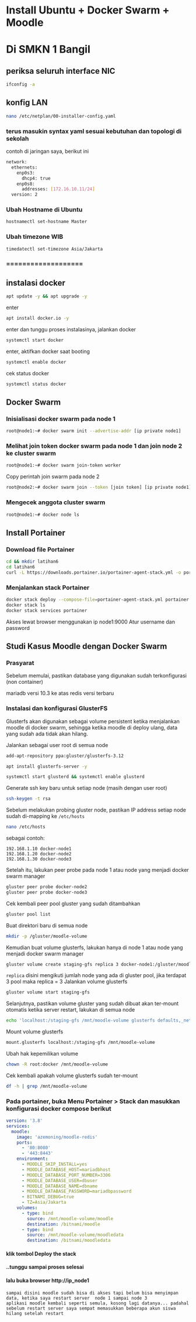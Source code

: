 # Install Ubuntu + Docker Swarm + Moodle
# Di SMKN 1 Bangil

## periksa seluruh interface NIC
```bash
ifconfig -a
```

## konfig LAN
```bash
nano /etc/netplan/00-installer-config.yaml
```
### terus masukin syntax yaml sesuai kebutuhan dan topologi di sekolah
contoh di jaringan saya, berikut ini
```bash
network:
  ethernets:
    enp0s3:
      dhcp4: true
    enp0s8:
      addresses: [172.16.10.11/24]
  version: 2
```

### Ubah Hostname di Ubuntu
```bash
hostnamectl set-hostname Master
```
### Ubah timezone WIB
```bash
timedatectl set-timezone Asia/Jakarta
```
### ===================
## instalasi docker
```bash
apt update -y && apt upgrade -y
```
enter
```bash
apt install docker.io -y
```
enter dan tunggu proses instalasinya,
jalankan docker
```bash
systemctl start docker
```
enter, 
aktifkan docker saat booting
```bash
systemctl enable docker
```
cek status docker
```bash
systemctl status docker
```
## Docker Swarm

### Inisialisasi docker swarm pada node 1
```bash
root@node1:~# docker swarm init --advertise-addr [ip private node1]
```
### Melihat join token docker swarm pada node 1 dan join node 2 ke cluster swarm
```bash
root@node1:~# docker swarm join-token worker
```
Copy perintah join swarm pada node 2
```bash
root@node2:~# docker swarm join --token [join token] [ip private node1]:2377
```
### Mengecek anggota cluster swarm
```bash
root@node1:~# docker node ls
```
## Install Portainer
### Download file Portainer
```bash
cd && mkdir latihan6
cd latihan6
curl -L https://downloads.portainer.io/portainer-agent-stack.yml -o portainer-agent-stack.yml
```
### Menjalankan stack Portainer
```bash
docker stack deploy --compose-file=portainer-agent-stack.yml portainer
docker stack ls
docker stack services portainer
```
Akses lewat browser menggunakan ip node1:9000
Atur username dan password

## Studi Kasus Moodle dengan Docker Swarm
### Prasyarat
Sebelum memulai, pastikan database yang digunakan sudah terkonfigurasi (non container)

mariadb versi 10.3 ke atas
redis versi terbaru
### Instalasi dan konfigurasi GlusterFS
Glusterfs akan digunakan sebagai volume persistent ketika menjalankan moodle di docker swarm, sehingga ketika moodle di deploy ulang,
data yang sudah ada tidak akan hilang.

Jalankan sebagai user root di semua node
```bash
add-apt-repository ppa:gluster/glusterfs-3.12
```
```bash
apt install glusterfs-server -y
```
```bash
systemctl start glusterd && systemctl enable glusterd
```

Generate ssh key baru untuk setiap node (masih dengan user root)
```bash
ssh-keygen -t rsa
```

Sebelum melakukan probing gluster node, pastikan IP address setiap node sudah di-mapping ke ```/etc/hosts```
```bash
nano /etc/hosts
```
sebagai contoh:
```
192.168.1.10 docker-node1
192.168.1.20 docker-node2
192.168.1.30 docker-node3
```

Setelah itu, lakukan peer probe pada node 1 atau node yang menjadi docker swarm manager
```bash
gluster peer probe docker-node2
gluster peer probe docker-node3
```
Cek kembali peer pool gluster yang sudah ditambahkan
```bash
gluster pool list
```

Buat direktori baru di semua node
```bash
mkdir -p /gluster/moodle-volume
```

Kemudian buat volume glusterfs, lakukan hanya di node 1 atau node yang menjadi docker swarm manager
```bash
gluster volume create staging-gfs replica 3 docker-node1:/gluster/moodle-volume docker-node2:/gluster/moodle-volume docker-node3:/gluster/moodle-volume force
```
```replica``` disini mengikuti jumlah node yang ada di gluster pool, jika terdapat 3 pool maka replica = 3
Jalankan volume glusterfs
```bash
gluster volume start staging-gfs
```

Selanjutnya, pastikan volume gluster yang sudah dibuat akan ter-mount otomatis ketika server restart, lakukan di semua node
```bash
echo 'localhost:/staging-gfs /mnt/moodle-volume glusterfs defaults,_netdev,backupvolfile-server=localhost 0 0' >> /etc/fstab
```
Mount volume glusterfs
```bash
mount.glusterfs localhost:/staging-gfs /mnt/moodle-volume
```
Ubah hak kepemilikan volume
```bash
chown -R root:docker /mnt/moodle-volume
```

Cek kembali apakah volume glusterfs sudah ter-mount
```bash
df -h | grep /mnt/moodle-volume
```

### Pada portainer, buka Menu Portainer > Stack dan masukkan konfigurasi docker compose berikut
```yaml
version: '3.8'
services:
  moodle:
    image: 'azemoning/moodle-redis'
    ports:
      - '80:8080'
      - '443:8443'
    environment:
      - MOODLE_SKIP_INSTALL=yes
      - MOODLE_DATABASE_HOST=mariadbhost
      - MOODLE_DATABASE_PORT_NUMBER=3306
      - MOODLE_DATABASE_USER=dbuser
      - MOODLE_DATABASE_NAME=dbname
      - MOODLE_DATABASE_PASSWORD=mariadbpassword
      - BITNAMI_DEBUG=true
      - TZ=Asia/Jakarta
    volumes:
      - type: bind
        source: /mnt/moodle-volume/moodle
        destination: /bitnami/moodle
      - type: bind
        source: /mnt/moodle-volume/moodledata
        destination: /bitnami/moodledata
```
#### klik tombol Deploy the stack
#### ..tunggu sampai proses selesai
#### lalu buka browser http://ip_node1

```
sampai disini moodle sudah bisa di akses tapi belum bisa menyimpan data, ketika saya restart server  node 1 sampai node 3 
aplikasi moodle kembali seperti semula, kosong lagi datanya... padahal sebelum restart server saya sempat memasukkan beberapa akun siswa hilang setelah restart
